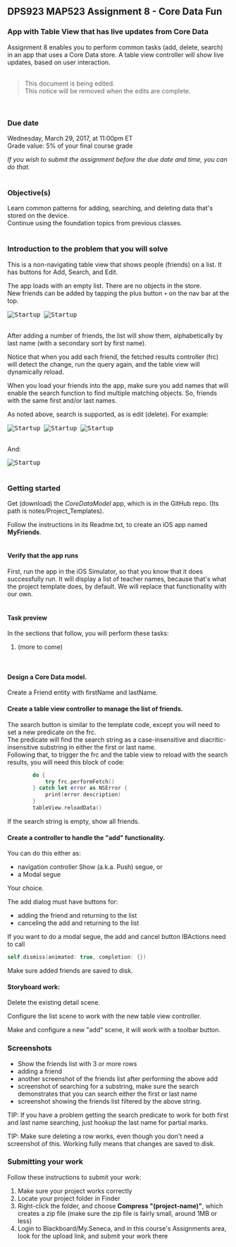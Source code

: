 ## DPS923 MAP523 Assignment 8 - Core Data Fun
### App with Table View that has live updates from Core Data

Assignment 8 enables you to perform common tasks (add, delete, search) in an app that uses a Core Data store. A table view controller will show live updates, based on user interaction.  
<br>

> This document is being edited.  
> This notice will be removed when the edits are complete.  

<br>

### Due date
Wednesday, March 29, 2017, at 11:00pm ET  
Grade value: 5% of your final course grade  

*If you wish to submit the assignment before the due date and time, you can do that.*  
<br>

### Objective(s)  
Learn common patterns for adding, searching, and deleting data that's stored on the device.  
Continue using the foundation topics from previous classes.  
<br>

### Introduction to the problem that you will solve
This is a non-navigating table view that shows people (friends) on a list. It has buttons for Add, Search, and Edit.  

The app loads with an empty list. There are no objects in the store.<br>
New friends can be added by tapping the plus button ```+``` on the nav bar at the top.  

<kbd>![Startup](images/a8-list-empty.png)</kbd>&nbsp;&nbsp;<kbd>![Startup](images/a8-add-friend.png)</kbd>  
<br>

After adding a number of friends, the list will show them, alphabetically by last name (with a secondary sort by first name).

Notice that when you add each friend, the fetched results controller (frc) will detect the change, run the query again, and the table view will dynamically reload.  

When you load your friends into the app, make sure you add names that will enable the search function to find multiple matching objects. So, friends with the same first and/or last names.  

As noted above, search is supported, as is edit (delete). For example:  

<kbd>![Startup](images/a8-list-friends.png)</kbd>&nbsp;&nbsp;<kbd>![Startup](images/a8-search.png)</kbd>&nbsp;&nbsp;<kbd>![Startup](images/a8-search-result.png)</kbd>  
<br>

And:  

<kbd>![Startup](images/a8-edit-delete.png)</kbd>  
<br>

### Getting started  
Get (download) the *CoreDataModel* app, which is in the GitHub repo. (Its path is notes/Project_Templates).  

Follow the instructions in its Readme.txt, to create an iOS app named **MyFriends**.  
<br>

#### Verify that the app runs
First, run the app in the iOS Simulator, so that you know that it does successfully run. It will display a list of teacher names, because that's what the project template does, by default. We will replace that functionality with our own.  
<br>

#### Task preview
In the sections that follow, you will perform these tasks:  
1. (more to come)  
<br>

#### Design a Core Data model.  

Create a Friend entity with firstName and lastName.

#### Create a table view controller to manage the list of friends.  

The search button is similar to the template code, except you will need to set a new predicate on the frc.<br>
The predicate will find the search string as a case-insensitive and diacritic-insensitive substring in either the first or last name.<br>
Following that, to trigger the frc and the table view to reload with the search results, you will need this block of code:

```swift
        do {
            try frc.performFetch()
        } catch let error as NSError {
            print(error.description)
        }
        tableView.reloadData()
```

If the search string is empty, show all friends.

#### Create a controller to handle the "add" functionality.  

You can do this either as:

* navigation controller Show (a.k.a. Push) segue, or
* a Modal segue

Your choice.

The add dialog must have buttons for:

* adding the friend and returning to the list
* canceling the add and returning to the list

If you want to do a modal segue, the add and cancel button IBActions need to call 

```swift
self.dismiss(animated: true, completion: {})
```

Make sure added friends are saved to disk.

#### Storyboard work:  
Delete the existing detail scene.  

Configure the list scene to work with the new table view controller.  

Make and configure a new "add" scene, it will work with a toolbar button.  

### Screenshots

* Show the friends list with 3 or more rows
* adding a friend
* another screenshot of the friends list after performing the above add
* screenshot of searching for a substring, make sure the search demonstrates that you can search either the first or last name
* screenshot showing the friends list filtered by the above string. 

TIP: If you have a problem getting the search predicate to work for both first and last name searching, just hookup the last name for partial marks.

TIP: Make sure deleting a row works, even though you don't need a screenshot of this. Working fully means that changes are saved to disk.

### Submitting your work
Follow these instructions to submit your work:  

1. Make sure your project works correctly  
2. Locate your project folder in Finder  
3. Right-click the folder, and choose **Compress "(project-name)"**, which creates a zip file (make sure the zip file is fairly small, around 1MB or less)  
4. Login to Blackboard/My.Seneca, and in this course's Assignments area, look for the upload link, and submit your work there  
